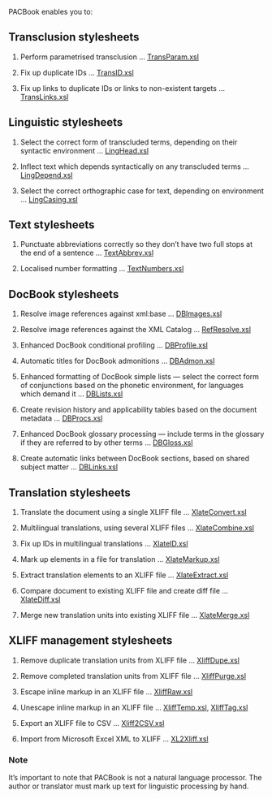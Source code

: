 PACBook enables you to:

## Transclusion stylesheets

1. Perform parametrised transclusion … [TransParam.xsl](TransParam.xsl)

2. Fix up duplicate IDs … [TransID.xsl](TransID.xsl)

3. Fix up links to duplicate IDs or links to non-existent targets … [TransLinks.xsl](TransLinks.xsl)

## Linguistic stylesheets

1. Select the correct form of transcluded terms, depending on their syntactic environment … [LingHead.xsl](LingHead.xsl)

2. Inflect text which depends syntactically on any transcluded terms … [LingDepend.xsl](LingDepend.xsl)

3. Select the correct orthographic case for text, depending on environment … [LingCasing.xsl](LingCasing.xsl)

## Text stylesheets

1. Punctuate abbreviations correctly so they don’t have two full stops at the end of a
sentence … [TextAbbrev.xsl](TextAbbrev.xsl)

2. Localised number formatting … [TextNumbers.xsl](TextNumbers.xsl)

## DocBook stylesheets

1. Resolve image references against xml:base … [DBImages.xsl](DBImages.xsl)

2. Resolve image references against the XML Catalog … [RefResolve.xsl](RefResolve.xsl)

3. Enhanced DocBook conditional profiling … [DBProfile.xsl](DBProfile.xsl)

4. Automatic titles for DocBook admonitions … [DBAdmon.xsl](DBAdmon.xsl)

5. Enhanced formatting of DocBook simple lists — select the correct form of
conjunctions based on the phonetic environment, for languages which demand it … [DBLists.xsl](DBLists.xsl)

6. Create revision history and applicability tables based on the document metadata … [DBProcs.xsl](DBProcs.xsl)

7. Enhanced DocBook glossary processing — include terms in the glossary if they are
referred to by other terms … [DBGloss.xsl](DBGloss.xsl)

8. Create automatic links between DocBook sections, based on shared subject matter … [DBLinks.xsl](DBLinks.xsl)

## Translation stylesheets

1. Translate the document using a single XLIFF file … [XlateConvert.xsl](XlateConvert.xsl)

2. Multilingual translations, using several XLIFF files … [XlateCombine.xsl](XlateCombine.xsl)

3. Fix up IDs in multilingual translations … [XlateID.xsl](XlateID.xsl)

4. Mark up elements in a file for translation … [XlateMarkup.xsl](XlateMarkup.xsl)

5. Extract translation elements to an XLIFF file … [XlateExtract.xsl](XlateExtract.xsl)

6. Compare document to existing XLIFF file and create diff file … [XlateDiff.xsl](XlateDiff.xsl)

7. Merge new translation units into existing XLIFF file … [XlateMerge.xsl](XlateMerge.xsl)

## XLIFF management stylesheets

1. Remove duplicate translation units from XLIFF file … [XliffDupe.xsl](XliffDupe.xsl)

2. Remove completed translation units from XLIFF file … [XliffPurge.xsl](XliffPurge.xsl)

3. Escape inline markup in an XLIFF file … [XliffRaw.xsl](XliffRaw.xsl)

4. Unescape inline markup in an XLIFF file … [XliffTemp.xsl](XliffTemp.xsl), [XliffTag.xsl](XliffTag.xsl)

5. Export an XLIFF file to CSV … [Xliff2CSV.xsl](Xliff2CSV.xsl)

6. Import from Microsoft Excel XML to XLIFF … [XL2Xliff.xsl](XL2Xliff.xsl)

### Note

It’s important to note that PACBook is not a natural language processor. The author or
translator must mark up text for linguistic processing by hand.
